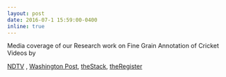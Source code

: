 ```yaml
---
layout: post
date: 2016-07-1 15:59:00-0400
inline: true
---
```

Media coverage of our Research work on Fine Grain Annotation of Cricket Videos by

<a target="_blank"
              href="http://gadgets.ndtv.com/science/features/teaching-computers-how-to-give-cricket-commentary-775114">NDTV</a>
            , <a target="_blank"
              href="https://www.washingtonpost.com/news/innovations/wp/2015/12/15/how-artificial-intelligence-could-change-the-way-we-watch-sports/">
              Washington Post</a>, <a target="_blank"
              href="https://thestack.com/world/2015/11/25/artificial-intelligence-neural-networks-sports-commentaries/">theStack</a>,
            <a target="_blank"
              href="http://www.theregister.co.uk/2015/11/26/indian_boffins_teach_computers_to_see_by_watching_cricket/">
              theRegister</a>
  
